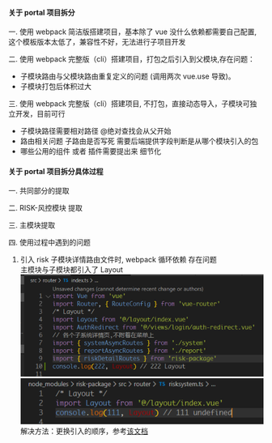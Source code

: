 #### 关于 portal 项目拆分

一. 使用 webpack 简洁版搭建项目，基本除了 vue 没什么依赖都需要自己配置, 这个模板版本太低了，兼容性不好，无法进行子项目开发

二. 使用 webpack 完整版（cli）搭建项目，打包之后引入到父模块,存在问题：

- 子模块路由与父模块路由重复定义的问题 (调用两次 vue.use 导致)。
- 子模块打包后体积过大

三. 使用 webpack 完整版（cli）搭建项目, 不打包，直接动态导入，子模块可独立开发，目前可行

- 子模块路径需要相对路径 @绝对查找会从父开始
- 路由相关问题 子路由是否写死 需要后端提供字段判断是从哪个模块引入的包
- 哪些公用的组件 或者 插件需要提出来 细节化

#### 关于 portal 项目拆分具体过程

一. 共同部分的提取

二. RISK-风控模块 提取

三. 主模块提取

四. 使用过程中遇到的问题

1. 引入 risk 子模块详情路由文件时, webpack 循环依赖 存在问题
   <br>
   主模块与子模块都引入了 Layout
   <br>
   ![1.png](https://github.com/ghostInHeart/work/blob/master/images/portal-separate/1.png)
   ![2.jpg](https://github.com/ghostInHeart/work/blob/master/images/portal-separate/2.jpg)
   <br>
   解决方法：更换引入的顺序，参考[该文档](https://stackoverflow.com/questions/35240716/webpack-import-returns-undefined-depending-on-the-order-of-imports)
